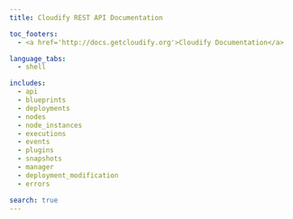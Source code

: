 ```yaml
---
title: Cloudify REST API Documentation

toc_footers:
  - <a href='http://docs.getcloudify.org'>Cloudify Documentation</a>

language_tabs:
  - shell

includes:
  - api
  - blueprints
  - deployments
  - nodes
  - node_instances
  - executions
  - events
  - plugins
  - snapshots
  - manager
  - deployment_modification
  - errors

search: true
---
```

